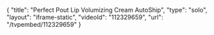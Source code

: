 {
    "title": "Perfect Pout Lip Volumizing Cream  AutoShip",
    "type": "solo",
    "layout": "iframe-static",
    "videoId": "112329659",
    "url": "\/tvpembed\/112329659"
}
